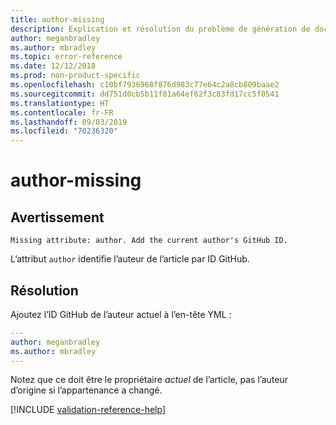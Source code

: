 ```yaml
---
title: author-missing
description: Explication et résolution du problème de génération de documents author-missing.
author: meganbradley
ms.author: mbradley
ms.topic: error-reference
ms.date: 12/12/2018
ms.prod: non-product-specific
ms.openlocfilehash: c10bf7936968f876d983c77e64c2a8cb809baae2
ms.sourcegitcommit: dd751d0cb5b11f81a64ef62f3c83fd17cc5f0541
ms.translationtype: HT
ms.contentlocale: fr-FR
ms.lasthandoff: 09/03/2019
ms.locfileid: "70236320"
---
```

# <a name="author-missing"></a>author-missing

## <a name="warning"></a>Avertissement

`Missing attribute: author. Add the current author's GitHub ID.`

L’attribut `author` identifie l’auteur de l’article par ID GitHub. 

## <a name="resolution"></a>Résolution

Ajoutez l’ID GitHub de l’auteur actuel à l’en-tête YML :

```yml
---
author: meganbradley
ms.author: mbradley
---
```

Notez que ce doit être le propriétaire *actuel* de l’article, pas l’auteur d’origine si l’appartenance a changé.

<!--make sure to add this file to your includes folder and verify the path-->
[!INCLUDE [validation-reference-help](includes/validation-reference-help.md)]
